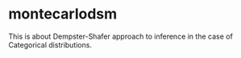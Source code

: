 # montecarlodsm

This is about Dempster-Shafer approach to inference in the case of Categorical distributions.
